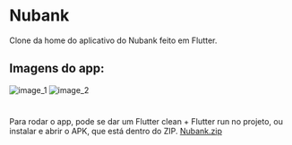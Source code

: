 # Nubank
 Clone da home do aplicativo do Nubank feito em Flutter.
## Imagens do app:
![image_1](https://user-images.githubusercontent.com/58119793/152682738-d536b31e-1f00-4cf0-bd3b-1641949de613.jpg)
![image_2](https://user-images.githubusercontent.com/58119793/152682753-51cc3f1f-4769-4c2b-b8e1-7704dcbc02dd.jpg)
#
Para rodar o app, pode se dar um Flutter clean + Flutter run no projeto, ou instalar e abrir o APK, que está dentro do ZIP.
[Nubank.zip](https://github.com/stevenarancic/Nubank/files/8010251/Nubank.zip)
 

